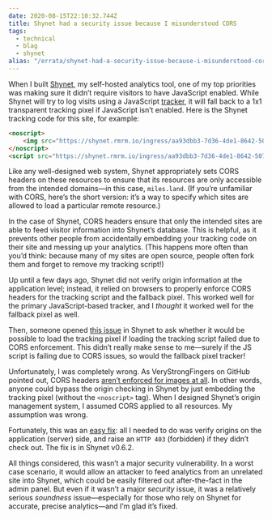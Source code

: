 ```yaml
---
date: 2020-08-15T22:10:32.744Z
title: Shynet had a security issue because I misunderstood CORS
tags:
  - technical
  - blag
  - shynet
alias: "/errata/shynet-had-a-security-issue-because-i-misunderstood-cors/"
---
```

When I built [Shynet](https://github.com/milesmcc/shynet), my self-hosted analytics tool, one of my top priorities was making sure it didn’t require visitors to have JavaScript enabled. While Shynet will try to log visits using a JavaScript [tracker](https://shynet.rmrm.io/ingress/aa93dbb3-7d36-4de1-8642-5074c7e33c92/script.js), it will fall back to a 1x1 transparent tracking pixel if JavaScript isn’t enabled. Here is the Shynet tracking code for this site, for example:

```html
<noscript>
    <img src="https://shynet.rmrm.io/ingress/aa93dbb3-7d36-4de1-8642-5074c7e33c92/pixel.gif">
</noscript>
<script src="https://shynet.rmrm.io/ingress/aa93dbb3-7d36-4de1-8642-5074c7e33c92/script.js"></script>
```

Like any well-designed web system, Shynet appropriately sets CORS headers on these resources to ensure that its resources are only accessible from the intended domains—in this case, `miles.land`. (If you’re unfamiliar with CORS, here’s the short version: it’s a way to specify which sites are allowed to load a particular remote resource.)

In the case of Shynet, CORS headers ensure that only the intended sites are able to feed visitor information into Shynet’s database. This is helpful, as it prevents other people from accidentally embedding your tracking code on their site and messing up your analytics. (This happens more often than you’d think: because many of my sites are open source, people often fork them and forget to remove my tracking script!)

Up until a few days ago, Shynet did not verify origin information at the application level; instead, it relied on browsers to properly enforce CORS headers for the tracking script and the fallback pixel. This worked well for the primary JavaScript-based tracker, and I *thought* it worked well for the fallback pixel as well.

Then, someone opened [this issue](https://github.com/milesmcc/shynet/issues/65) in Shynet to ask whether it would be possible to load the tracking pixel if loading the tracking script failed due to CORS enforcement. This didn’t really make sense to me—surely if the JS script is failing due to CORS issues, so would the fallback pixel tracker!

Unfortunately, I was completely wrong. As VeryStrongFingers on GitHub pointed out, CORS headers [aren’t enforced for images at all](https://developer.mozilla.org/en-US/docs/Web/HTTP/CORS#What_requests_use_CORS). In other words, anyone could bypass the origin checking in Shynet by just embedding the tracking pixel (without the `<noscript>` tag). When I designed Shynet’s origin management system, I assumed CORS applied to all resources. My assumption was wrong.

Fortunately, this was an [easy fix](https://github.com/milesmcc/shynet/commit/3e315f06edc71fa4eca7adf8e8197a708a5d5bb3): all I needed to do was verify origins on the application (server) side, and raise an `HTTP 403` (forbidden) if they didn’t check out. The fix is in Shynet v0.6.2.

All things considered, this wasn’t a major security vulnerability. In a worst case scenario, it would allow an attacker to feed analytics from an unrelated site into Shynet, which could be easily filtered out after-the-fact in the admin panel. But even if it wasn’t a major *security* issue, it was a relatively serious *soundness* issue—especially for those who rely on Shynet for accurate, precise analytics—and I’m glad it’s fixed.